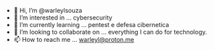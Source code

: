 - 👋 Hi, I’m @warleylsouza
- 👀 I’m interested in ... cybersecurity
- 🌱 I’m currently learning ... pentest e defesa cibernetica
- 💞️ I’m looking to collaborate on ... everything I can do for technology.
- 📫 How to reach me ... warleyl@proton.me

<!---
warleylsouza/warleylsouza is a ✨ special ✨ repository because its `README.md` (this file) appears on your GitHub profile.
You can click the Preview link to take a look at your changes.
--->
